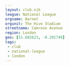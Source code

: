 ```yaml
---
layout: club.njk
league: National League
orgname: Barnet
orgunit: The Hive Stadium
streetname: Camrose Avenue
region: London
geo: [51.602623, -0.291749]
tags:
 - club
 - national-league
 - london
---
```

